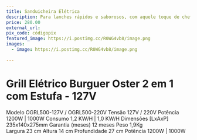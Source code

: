 ```yaml
---
title: Sanduicheira Elétrica
description: Para lanches rápidos e saborosos, com aquele toque de chef. Um presente que transforma o café da manhã ou o jantar em algo especial."
price: 280.00
external_url: 
pix_code: códigopix
featured_image: https://i.postimg.cc/R0WG4vb8/image.png
images:
  - image: https://i.postimg.cc/R0WG4vb8/image.png
   
---
```

# Grill Elétrico Burguer Oster 2 em 1 com Estufa - 127V
Modelo	OGRL500-127V / OGRL500-220V
Tensão	127V / 220V
Potência	1200W | 1000W
Consumo	1,2 KW/H | 1,0 KW/H
Dimensões [LxAxP]	235x140x275mm
Garantia (meses)	12 meses
Peso	1,9Kg	
Largura 23 cm
Altura 14 cm
Profundidade 27 cm
Potência 1200W | 1000W